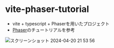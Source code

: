 # vite-phaser-tutorial

- vite + typescript + Phaserを用いたプロジェクト
- [Phaser](https://phaser.io/tutorials/getting-started-phaser3/part5)のチュートリアルを参考

![スクリーンショット 2024-04-20 21 53 56](https://github.com/S-Irie/vite-phaser-tutorial/assets/133564312/a759463c-fc18-400b-ab03-5c2c117b7408)
